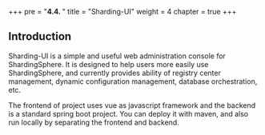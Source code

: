 +++
pre = "<b>4.4. </b>"
title = "Sharding-UI"
weight = 4
chapter = true
+++

## Introduction

Sharding-UI is a simple and useful web administration console for ShardingSphere. 
It is designed to help users more easily use ShardingSphere, and currently provides ability of registry center management, dynamic configuration management, database orchestration, etc.

The frontend of project uses vue as javascript framework and the backend is a standard spring boot project. 
You can deploy it with maven, and also run locally by separating the frontend and backend.


